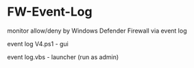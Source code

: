 # FW-Event-Log
monitor allow/deny by Windows Defender Firewall via event log

event log V4.ps1 - gui

event log.vbs - launcher (run as admin)
